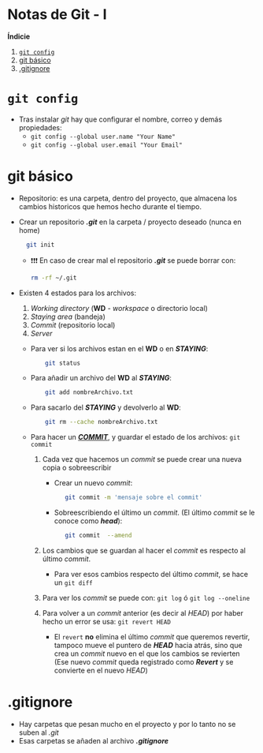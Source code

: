 # Notas de Git - I

**Índicie**

1. [`git config`](#id1)
2. [git básico](#id2)
3. [.gitignore](#id3)

# `git config` <a name="id1"></a>

- Tras instalar _git_ hay que configurar el nombre, correo y demás propiedades:
  - `git config --global user.name "Your Name"`
  - `git config --global user.email "Your Email"`

# git básico <a name="id2"></a>

- Repositorio: es una carpeta, dentro del proyecto, que almacena los cambios historicos que hemos hecho durante el tiempo.
- Crear un repositorio **_.git_** en la carpeta / proyecto deseado (nunca en home)

  ```bash
  	git init
  ```

  - ❗❗❗ En caso de crear mal el repositorio **_.git_** se puede borrar con:
    ```bash
    rm -rf ~/.git
    ```

- Existen 4 estados para los archivos:

  1.  _Working directory_ (**WD** - _workspace_ o directorio local)
  2.  _Staying area_ (bandeja)
  3.  _Commit_ (repositorio local)
  4.  _Server_

  - Para ver si los archivos estan en el **WD** o en **_STAYING_**:
    ```bash
    	git status
    ```
  - Para añadir un archivo del **WD** al **_STAYING_**:
    ```bash
    	git add nombreArchivo.txt
    ```
  - Para sacarlo del **_STAYING_** y devolverlo al **WD**:
    ```bash
    	git rm --cache nombreArchivo.txt
    ```
  - Para hacer un <u>**_COMMIT_**</u>, y guardar el estado de los archivos: `git commit`

    1. Cada vez que hacemos un _commit_ se puede crear una nueva copia o sobreescribir
       - Crear un nuevo _commit_:
         ```bash
         	git commit -m 'mensaje sobre el commit'
         ```
       - Sobreescribiendo el último un _commit_. (El último _commit_ se le conoce como **_head_**):
         ```bash
         	git commit  --amend
         ```
    2. Los cambios que se guardan al hacer el _commit_ es respecto al último _commit_.
       - Para ver esos cambios respecto del último _commit_, se hace un `git diff`
    3. Para ver los _commit_ se puede con: `git log` ó `git log --oneline`

    4. Para volver a un _commit_ anterior (es decir al _HEAD_) por haber hecho un error se usa: `git revert HEAD`
       - El `revert` **no** elimina el último _commit_ que queremos revertir, tampoco mueve el puntero de **_HEAD_** hacia atrás, sino que crea un _commit_ nuevo en el que los cambios se revierten (Ese nuevo _commit_ queda registrado como **_Revert_** y se convierte en el nuevo _HEAD_)

# .gitignore <a name="id1"></a>

- Hay carpetas que pesan mucho en el proyecto y por lo tanto no se suben al _.git_
- Esas carpetas se añaden al archivo **_.gitignore_**
